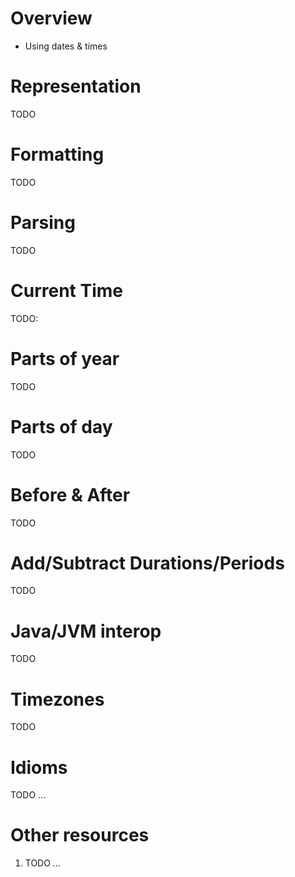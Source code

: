 # Overview
- Using dates & times


# Representation
TODO


# Formatting
TODO


# Parsing
TODO


# Current Time
TODO:


# Parts of year
TODO


# Parts of day
TODO


# Before & After
TODO


# Add/Subtract Durations/Periods
TODO


# Java/JVM interop
TODO


# Timezones
TODO


# Idioms
TODO ...



# Other resources
1. TODO ...
